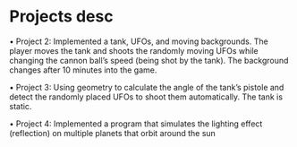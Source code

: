 # Projects desc
• Project 2: Implemented a tank, UFOs, and moving backgrounds. The player moves the tank and shoots the randomly
moving UFOs while changing the cannon ball’s speed (being shot by the tank). The background changes after 10
minutes into the game.

• Project 3: Using geometry to calculate the angle of the tank’s pistole and detect the randomly placed UFOs to shoot
them automatically. The tank is static.

• Project 4: Implemented a program that simulates the lighting effect (reflection) on multiple planets that orbit around
the sun


